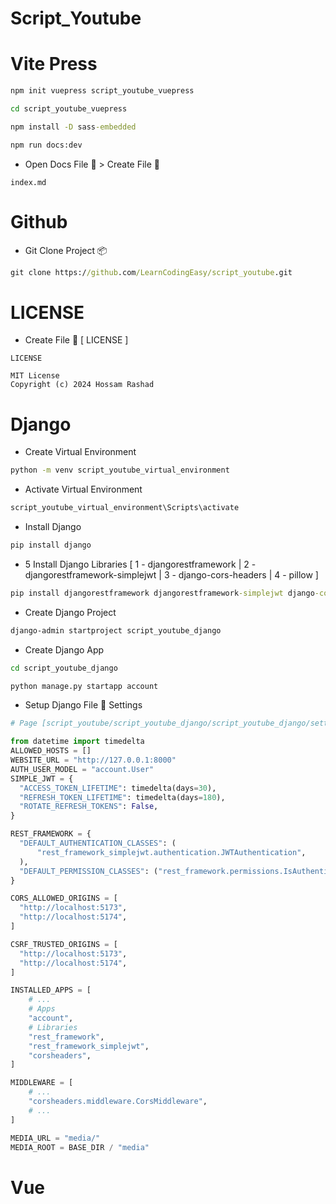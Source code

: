 # Script_Youtube



# Vite Press

```cmd
npm init vuepress script_youtube_vuepress
```

```cmd
cd script_youtube_vuepress
```

```cmd
npm install -D sass-embedded
```

```cmd
npm run docs:dev
```
* Open Docs File 📁 > Create File 📁
```
index.md
```
# Github
* Git Clone Project 📦
```cmd
git clone https://github.com/LearnCodingEasy/script_youtube.git
```

# LICENSE
* Create File 📝 [ LICENSE ]
```text
LICENSE
```
```text
MIT License
Copyright (c) 2024 Hossam Rashad
```


# Django
* Create Virtual Environment
```cmd
python -m venv script_youtube_virtual_environment
```
* Activate Virtual Environment
```cmd
script_youtube_virtual_environment\Scripts\activate
```
* Install Django
```cmd
pip install django
```
* 5 Install Django Libraries 
[ 
1 - djangorestframework | 
2 - djangorestframework-simplejwt | 
3 - django-cors-headers | 
4 - pillow 
]
```cmd
pip install djangorestframework djangorestframework-simplejwt django-cors-headers pillow
```
* Create Django Project
```cmd
django-admin startproject script_youtube_django
```
* Create Django App
```cmd
cd script_youtube_django
```
```cmd
python manage.py startapp account
```
* Setup Django File 📁 Settings
```python
# Page [script_youtube/script_youtube_django/script_youtube_django/settings.py]

from datetime import timedelta
ALLOWED_HOSTS = []
WEBSITE_URL = "http://127.0.0.1:8000"
AUTH_USER_MODEL = "account.User"
SIMPLE_JWT = {
  "ACCESS_TOKEN_LIFETIME": timedelta(days=30),
  "REFRESH_TOKEN_LIFETIME": timedelta(days=180),
  "ROTATE_REFRESH_TOKENS": False,
}

REST_FRAMEWORK = {
  "DEFAULT_AUTHENTICATION_CLASSES": (
      "rest_framework_simplejwt.authentication.JWTAuthentication",
  ),
  "DEFAULT_PERMISSION_CLASSES": ("rest_framework.permissions.IsAuthenticated",),
}

CORS_ALLOWED_ORIGINS = [
  "http://localhost:5173",
  "http://localhost:5174",
]

CSRF_TRUSTED_ORIGINS = [
  "http://localhost:5173",
  "http://localhost:5174",
]

INSTALLED_APPS = [
    # ...
    # Apps
    "account",
    # Libraries
    "rest_framework",
    "rest_framework_simplejwt",
    "corsheaders",
]

MIDDLEWARE = [
    # ...
    "corsheaders.middleware.CorsMiddleware",
    # ...
]

MEDIA_URL = "media/"
MEDIA_ROOT = BASE_DIR / "media"
```
# Vue
```cmd
```
